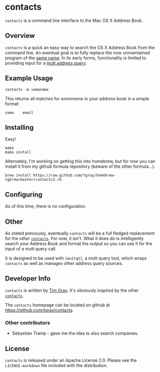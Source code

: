 # contacts #

`contacts` is a command line interface to the Mac OS X Address Book.

## Overview ##

`contacts` is a quick an easy way to search the OS X Address Book from the command line.  An eventual goal is to fully replace the now unmaintained program of the [same name][theotherguy].  In its early forms, functionality is limited to providing input for a [mutt address query][muttquerydoc].

[theotherguy]: http://gnufoo.org/contacts/
[muttquerydoc]: http://dev.mutt.org/trac/wiki/QueryCommand

## Example Usage ##

    contacts -m somename

This returns all matches for *somename* in your address book in a simple format:

    name    email


## Installing ##

Easy!

    make
    make install

Alternately, I'm working on getting this into homebrew, but for now you can install it from my github formula repository (beware of the other formula...).

    brew install https://raw.github.com/tgray/homebrew-tgbrew/master/contacts2.rb

## Configuring ##

As of this time, there is no configuration.

## Other ##

As stated previously, eventually `contacts` will be a full fledged replacement for the *other* [`contacts`][theotherguy].  For now, it isn't.  What it does do is intelligently search your Address Book and format the output so you can use it for the input of a mutt query call.

It is designed to be used with `[muttqt]`, a mutt query tool, which wraps `contacts` as well as manages other address query sources.

[muttqt]: https://github.com/tgray/muttqt

## Developer Info ##

`contacts` is written by [Tim Gray][tggit].  It's obviously inspired by the other [`contacts`][theotherguy].

The `contacts` homepage can be located on github at <https://github.com/tgray/contacts>.

[tggit]: https://github.com/tgray

### Other contributors ###

- Sebastian Tramp - gave me the idea to also search companies.

## License ##

`contacts` is released under an Apache License 2.0.  Please see the `LICENSE.markdown` file included with the distribution.
